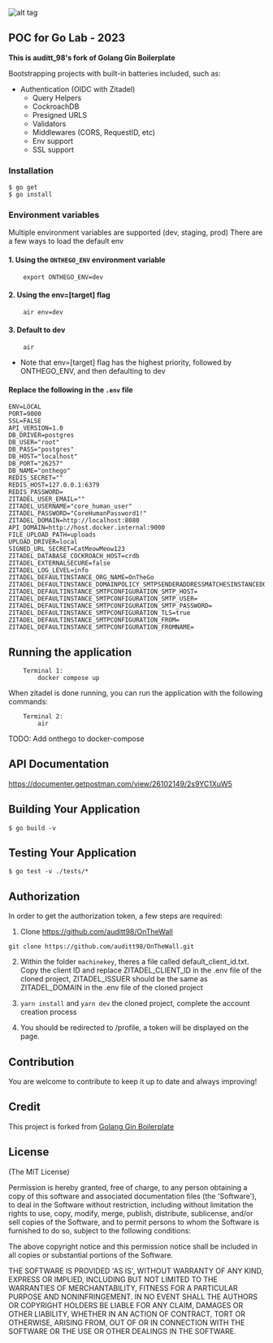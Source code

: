 ![alt tag](https://upload.wikimedia.org/wikipedia/commons/2/23/Golang.png)

## POC for Go Lab - 2023

**This is auditt_98's fork of Golang Gin Boilerplate**

Bootstrapping projects with built-in batteries included, such as:
  - Authentication (OIDC with Zitadel)
	- Query Helpers
	- CockroachDB
	- Presigned URLS
	- Validators
	- Middlewares (CORS, RequestID, etc)
	- Env support
	- SSL support

### Installation

```
$ go get
$ go install
```


### Environment variables

Multiple environment variables are supported (dev, staging, prod)
There are a few ways to load the default env

#### 1. Using the `ONTHEGO_ENV` environment variable 
```
	export ONTHEGO_ENV=dev
```

#### 2. Using the env=[target] flag
```
	air env=dev
```

#### 3. Default to dev
```
	air
```

* Note that env=[target] flag has the highest priority, followed by ONTHEGO_ENV, and then defaulting to dev

#### Replace the following in the `.env` file
```
ENV=LOCAL
PORT=9000
SSL=FALSE
API_VERSION=1.0
DB_DRIVER=postgres
DB_USER="root"
DB_PASS="postgres"
DB_HOST="localhost"
DB_PORT="26257"
DB_NAME="onthego"
REDIS_SECRET=""
REDIS_HOST=127.0.0.1:6379
REDIS_PASSWORD=
ZITADEL_USER_EMAIL=""
ZITADEL_USERNAME="core_human_user"
ZITADEL_PASSWORD="CoreHumanPassword1!"
ZITADEL_DOMAIN=http://localhost:8080
API_DOMAIN=http://host.docker.internal:9000
FILE_UPLOAD_PATH=uploads
UPLOAD_DRIVER=local
SIGNED_URL_SECRET=CatMeowMeow123
ZITADEL_DATABASE_COCKROACH_HOST=crdb
ZITADEL_EXTERNALSECURE=false
ZITADEL_LOG_LEVEL=info
ZITADEL_DEFAULTINSTANCE_ORG_NAME=OnTheGo
ZITADEL_DEFAULTINSTANCE_DOMAINPOLICY_SMTPSENDERADDRESSMATCHESINSTANCEDOMAIN=false
ZITADEL_DEFAULTINSTANCE_SMTPCONFIGURATION_SMTP_HOST=
ZITADEL_DEFAULTINSTANCE_SMTPCONFIGURATION_SMTP_USER=
ZITADEL_DEFAULTINSTANCE_SMTPCONFIGURATION_SMTP_PASSWORD=
ZITADEL_DEFAULTINSTANCE_SMTPCONFIGURATION_TLS=true
ZITADEL_DEFAULTINSTANCE_SMTPCONFIGURATION_FROM=
ZITADEL_DEFAULTINSTANCE_SMTPCONFIGURATION_FROMNAME=
```

## Running the application

```
	Terminal 1:
		docker compose up
```

When zitadel is done running, you can run the application with the following commands:

```
	Terminal 2:
		air
```

TODO: Add onthego to docker-compose

## API Documentation
https://documenter.getpostman.com/view/26102149/2s9YC1XuW5

## Building Your Application

```
$ go build -v
```

## Testing Your Application

```
$ go test -v ./tests/*
```

## Authorization

In order to get the authorization token, a few steps are required:
1. Clone https://github.com/auditt98/OnTheWall
```
git clone https://github.com/auditt98/OnTheWall.git
```

2. Within the folder `machinekey`, theres a file called default_client_id.txt. Copy the client ID and replace ZITADEL_CLIENT_ID in the .env file
of the cloned project, ZITADEL_ISSUER should be the same as ZITADEL_DOMAIN in the .env file of the cloned project

3. `yarn install` and `yarn dev` the cloned project, complete the account creation process

4. You should be redirected to /profile, a token will be displayed on the page.


## Contribution

You are welcome to contribute to keep it up to date and always improving!


## Credit

This project is forked from [Golang Gin Boilerplate]()



## License

(The MIT License)

Permission is hereby granted, free of charge, to any person obtaining
a copy of this software and associated documentation files (the
'Software'), to deal in the Software without restriction, including
without limitation the rights to use, copy, modify, merge, publish,
distribute, sublicense, and/or sell copies of the Software, and to
permit persons to whom the Software is furnished to do so, subject to
the following conditions:

The above copyright notice and this permission notice shall be
included in all copies or substantial portions of the Software.

THE SOFTWARE IS PROVIDED 'AS IS', WITHOUT WARRANTY OF ANY KIND,
EXPRESS OR IMPLIED, INCLUDING BUT NOT LIMITED TO THE WARRANTIES OF
MERCHANTABILITY, FITNESS FOR A PARTICULAR PURPOSE AND NONINFRINGEMENT.
IN NO EVENT SHALL THE AUTHORS OR COPYRIGHT HOLDERS BE LIABLE FOR ANY
CLAIM, DAMAGES OR OTHER LIABILITY, WHETHER IN AN ACTION OF CONTRACT,
TORT OR OTHERWISE, ARISING FROM, OUT OF OR IN CONNECTION WITH THE
SOFTWARE OR THE USE OR OTHER DEALINGS IN THE SOFTWARE.
